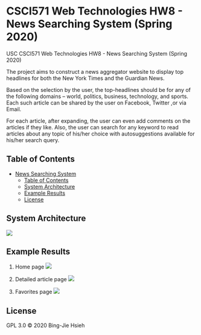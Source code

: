 # CSCI571 Web Technologies HW8 - News Searching System (Spring 2020)

USC CSCI571 Web Technologies HW8 - News Searching System (Spring 2020)

The project aims to construct a news aggregator website to display top headlines for both the New York Times and the Guardian News.

Based on the selection by the user, the top-headlines should be for any of the following domains – world, politics, business, technology, and sports. Each such article can be shared by the user on Facebook, Twitter ,or via Email.

For each article, after expanding, the user can even add comments on the articles if they like. Also, the user can search for any keyword to read articles about any topic of his/her choice with autosuggestions available for his/her search query.

## Table of Contents

- [News Searching System](#CSCI571-Web-Technologies-HW8---News-Searching-System-Spring-2020)
  - [Table of Contents](#table-of-contents)
  - [System Architecture](#system-architecture)
  - [Example Results](#example-results)
  - [License](#license)

## System Architecture

![](https://i.imgur.com/DPqys5Q.png)

## Example Results

1. Home page
    ![](https://i.imgur.com/RfyL8CU.jpg)

2. Detailed article page
    ![](https://i.imgur.com/ih5nKAH.jpg)

3. Favorites page
    ![](https://i.imgur.com/BWBtG6J.jpg)

## License

GPL 3.0 © 2020 Bing-Jie Hsieh
